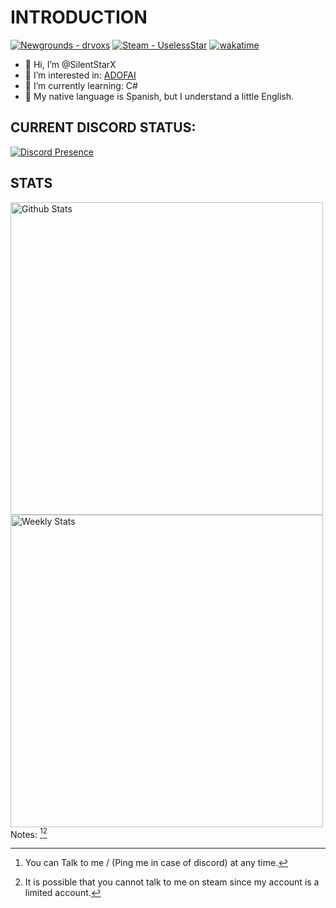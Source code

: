 # INTRODUCTION
[![Newgrounds - drvoxs](https://img.shields.io/badge/Newgrounds-drvoxs-ff8c00?logo=1001Tracklists&logoColor=white&labelColor=222222)](https://drvoxs.newgrounds.com/)
[![Steam - UselessStar](https://img.shields.io/badge/Steam-UselessStar-000025?logo=Steam&logoColor=white&labelColor=222222)](https://steamcommunity.com/id/UselessStar/)
[![wakatime](https://wakatime.com/badge/user/77f7cb94-69f4-466c-8c5f-05c03660e31a.svg?style=flat)](https://wakatime.com/@77f7cb94-69f4-466c-8c5f-05c03660e31a)
- 👋 Hi, I’m @SilentStarX
- 👀 I’m interested in: [ADOFAI](https://store.steampowered.com/app/977950/A_Dance_of_Fire_and_Ice/)
- 🌱 I’m currently learning: C#
- 📕 My native language is Spanish, but I understand a little English.
## CURRENT DISCORD STATUS:
[![Discord Presence](https://lanyard.cnrad.dev/api/399573525138243594?theme=dark&bg=101010&idleMessage=Currently%20not%20doing%20anything)](https://discord.com/users/399573525138243594)

## STATS
<a href="https://github.com/anuraghazra/github-readme-stats">
 <img align="left" alt="Github Stats" width="500" src="https://github-readme-stats.vercel.app/api?username=SilentStarX&show_icons=true&theme=dark&include_all_commits=true&count_private=true&border_radius=0px&hide_border=true">
</a>
<a href="https://wakatime.com/@UselessStar" target="_blank">
	<img width="500" align="left" alt="Weekly Stats" src="https://github-readme-stats.vercel.app/api/wakatime?username=UselessStar&border_radius=0px&theme=dark&bg_color=151515&border_color=1f1f1f&icon_color=58a6ff&hide_border=true&show_icons=true&disable_animations=false&custom_title=Weekly%20Stats">
</a>
<br>
<br>

Notes: [^1][^2]

[^1]: You can Talk to me / (Ping me in case of discord) at any time.
[^2]: It is possible that you cannot talk to me on steam since my account is a limited account.
